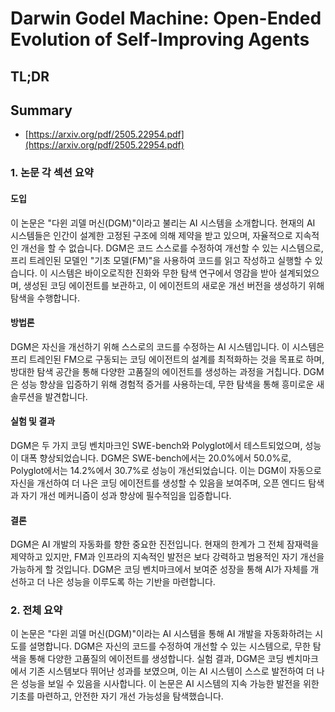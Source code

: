 # Darwin Godel Machine: Open-Ended Evolution of Self-Improving Agents
## TL;DR
## Summary
- [https://arxiv.org/pdf/2505.22954.pdf](https://arxiv.org/pdf/2505.22954.pdf)

### 1. 논문 각 섹션 요약

#### 도입
이 논문은 "다윈 괴델 머신(DGM)"이라고 불리는 AI 시스템을 소개합니다. 현재의 AI 시스템들은 인간이 설계한 고정된 구조에 의해 제약을 받고 있으며, 자율적으로 지속적인 개선을 할 수 없습니다. DGM은 코드 스스로를 수정하여 개선할 수 있는 시스템으로, 프리 트레인된 모델인 "기초 모델(FM)"을 사용하여 코드를 읽고 작성하고 실행할 수 있습니다. 이 시스템은 바이오로직한 진화와 무한 탐색 연구에서 영감을 받아 설계되었으며, 생성된 코딩 에이전트를 보관하고, 이 에이전트의 새로운 개선 버전을 생성하기 위해 탐색을 수행합니다.

#### 방법론
DGM은 자신을 개선하기 위해 스스로의 코드를 수정하는 AI 시스템입니다. 이 시스템은 프리 트레인된 FM으로 구동되는 코딩 에이전트의 설계를 최적화하는 것을 목표로 하며, 방대한 탐색 공간을 통해 다양한 고품질의 에이전트를 생성하는 과정을 거칩니다. DGM은 성능 향상을 입증하기 위해 경험적 증거를 사용하는데, 무한 탐색을 통해 흥미로운 새 솔루션을 발견합니다.

#### 실험 및 결과
DGM은 두 가지 코딩 벤치마크인 SWE-bench와 Polyglot에서 테스트되었으며, 성능이 대폭 향상되었습니다. DGM은 SWE-bench에서는 20.0%에서 50.0%로, Polyglot에서는 14.2%에서 30.7%로 성능이 개선되었습니다. 이는 DGM이 자동으로 자신을 개선하여 더 나은 코딩 에이전트를 생성할 수 있음을 보여주며, 오픈 엔디드 탐색과 자기 개선 메커니즘이 성과 향상에 필수적임을 입증합니다.

#### 결론
DGM은 AI 개발의 자동화를 향한 중요한 진전입니다. 현재의 한계가 그 전체 잠재력을 제약하고 있지만, FM과 인프라의 지속적인 발전은 보다 강력하고 범용적인 자기 개선을 가능하게 할 것입니다. DGM은 코딩 벤치마크에서 보여준 성장을 통해 AI가 자체를 개선하고 더 나은 성능을 이루도록 하는 기반을 마련합니다.

### 2. 전체 요약
이 논문은 "다윈 괴델 머신(DGM)"이라는 AI 시스템을 통해 AI 개발을 자동화하려는 시도를 설명합니다. DGM은 자신의 코드를 수정하여 개선할 수 있는 시스템으로, 무한 탐색을 통해 다양한 고품질의 에이전트를 생성합니다. 실험 결과, DGM은 코딩 벤치마크에서 기존 시스템보다 뛰어난 성과를 보였으며, 이는 AI 시스템이 스스로 발전하여 더 나은 성능을 보일 수 있음을 시사합니다. 이 논문은 AI 시스템의 지속 가능한 발전을 위한 기초를 마련하고, 안전한 자기 개선 가능성을 탐색했습니다.